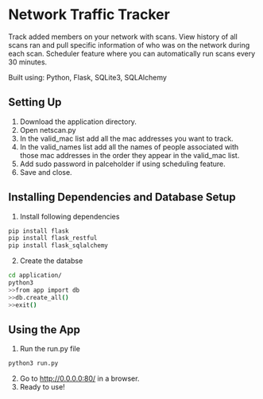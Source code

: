 # Network Traffic Tracker
Track added members on your network with scans. View history of all scans ran and pull 
specific information of who was on the network during each scan. Scheduler feature
where you can automatically run scans every 30 minutes.

Built using: Python, Flask, SQLite3, SQLAlchemy 

## Setting Up

1. Download the application directory.
2. Open netscan.py
3. In the valid_mac list add all the mac addresses you want to track.
4. In the valid_names list add all the names of people associated with those mac addresses in the order they appear in the valid_mac list.
5. Add sudo password in palceholder if using scheduling feature.
5. Save and close.

## Installing Dependencies and Database Setup
1. Install following dependencies 
```bash
pip install flask
pip install flask_restful
pip install flask_sqlalchemy
``` 
2. Create the databse
```bash
cd application/
python3
>>from app import db
>>db.create_all()
>>exit()
``` 

## Using the App

1. Run the run.py file
```bash
python3 run.py
``` 
2. Go to http://0.0.0.0:80/ in a browser.
3. Ready to use!

